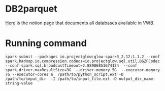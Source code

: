 # DB2parquet
[Here](https://www.notion.so/d3b/f958b89d2fc343a7bcfa41e4dfaa0a90?v=951ee808eb714a7fbf3239397941f648) is the notion page that documents all databases available in VWB.

# Running command
`spark-submit
--packages io.projectglow:glow-spark3_2.12:1.1.2 --conf spark.hadoop.io.compression.codecs=io.projectglow.sql.util.BGZFCodec  --conf spark.sql.broadcastTimeout=2.88986851674124  --conf spark.driver.maxResultSize=3G  --driver-memory 5G  --executor-memory 7G --executor-cores 6  /path/to/python_script.ext
 -D /path/to/input_dir  -I /path/to/input_file.ext -O output_dir_name-string-value`
